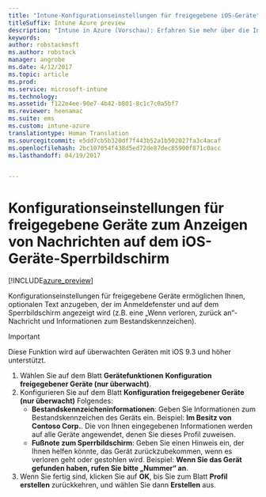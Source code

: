 ```yaml
---
title: "Intune-Konfigurationseinstellungen für freigegebene iOS-Geräte"
titleSuffix: Intune Azure preview
description: "Intune in Azure (Vorschau): Erfahren Sie mehr über die Intune-Einstellungen zur Anzeige von Informationen auf dem iOS-Geräte-Sperrbildschirm."
keywords: 
author: robstackmsft
ms.author: robstack
manager: angrobe
ms.date: 4/12/2017
ms.topic: article
ms.prod: 
ms.service: microsoft-intune
ms.technology: 
ms.assetid: f122e4ee-90e7-4b42-b801-8c1c7c0a5bf7
ms.reviewer: heenamac
ms.suite: ems
ms.custom: intune-azure
translationtype: Human Translation
ms.sourcegitcommit: e5dd7cb5b320df7f443b52a1b502027fa3c4acaf
ms.openlocfilehash: 2bc107054f438d5ed72de87dec85900f871c0acc
ms.lasthandoff: 04/19/2017


---
```


# <a name="shared-device-configuration-settings-to-display-messages-on-the-ios-device-lock-screen"></a>Konfigurationseinstellungen für freigegebene Geräte zum Anzeigen von Nachrichten auf dem iOS-Geräte-Sperrbildschirm

[!INCLUDE[azure_preview](../includes/azure_preview.md)]

Konfigurationseinstellungen für freigegebene Geräte ermöglichen Ihnen, optionalen Text anzugeben, der im Anmeldefenster und auf dem Sperrbildschirm angezeigt wird (z.B. eine „Wenn verloren, zurück an“-Nachricht und Informationen zum Bestandskennzeichen). 

>[!IMPORTANT]
> Diese Funktion wird auf überwachten Geräten mit iOS 9.3 und höher unterstützt.

1. Wählen Sie auf dem Blatt **Gerätefunktionen** **Konfiguration freigegebener Geräte (nur überwacht)**.
2. Konfigurieren Sie auf dem Blatt **Konfiguration freigegebener Geräte (nur überwacht)** Folgendes:
    - **Bestandskennzeicheninformationen**: Geben Sie Informationen zum Bestandskennzeichen des Geräts ein. Beispiel: **Im Besitz von Contoso Corp.**. Die von Ihnen eingegebenen Informationen werden auf alle Geräte angewendet, denen Sie dieses Profil zuweisen.
    - **Fußnote zum Sperrbildschirm**: Geben Sie einen Hinweis ein, der Ihnen helfen könnte, das Gerät zurückzubekommen, wenn es verloren geht oder gestohlen wird. Beispiel: **Wenn Sie das Gerät gefunden haben, rufen Sie bitte „Nummer“ an**.
3. Wenn Sie fertig sind, klicken Sie auf **OK**, bis Sie zum Blatt **Profil erstellen** zurückkehren, und wählen Sie dann **Erstellen** aus. 

